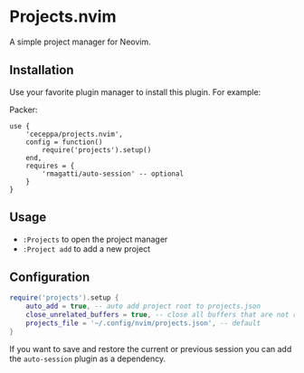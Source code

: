 # Projects.nvim

A simple project manager for Neovim.

## Installation

Use your favorite plugin manager to install this plugin. For example:

Packer:

```
use {
    'ceceppa/projects.nvim',
    config = function()
        require('projects').setup()
    end,
    requires = {
        'rmagatti/auto-session' -- optional
    }
}
```

## Usage

- `:Projects` to open the project manager
- `:Project add` to add a new project

## Configuration

```lua
require('projects').setup {
    auto_add = true, -- auto add project root to projects.json
    close_unrelated_buffers = true, -- close all buffers that are not related to the project after opening it
    projects_file = '~/.config/nvim/projects.json', -- default
}
```

If you want to save and restore the current or previous session you can add the `auto-session` plugin as a dependency.
